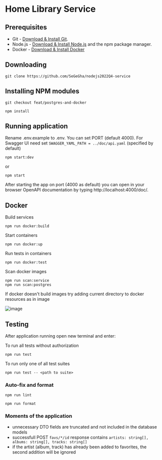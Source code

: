 # Home Library Service

## Prerequisites

- Git - [Download & Install Git](https://git-scm.com/downloads).
- Node.js - [Download & Install Node.js](https://nodejs.org/en/download/) and the npm package manager.
- Docker - [Download & Install Docker](https://docs.docker.com/engine/install/)

## Downloading

```
git clone https://github.com/SeGeGha/nodejs2022Q4-service
```

## Installing NPM modules

```
git checkout feat/postgres-and-docker
```

```
npm install
```

## Running application

Rename .env.example to .env. You can set PORT (default 4000). For Swagger UI need set `SWAGGER_YAML_PATH = ../doc/api.yaml` (specified by default)

```
npm start:dev
```

or

```
npm start
```

After starting the app on port (4000 as default) you can open
in your browser OpenAPI documentation by typing http://localhost:4000/doc/.

## Docker

Build services
```
npm run docker:build
```
Start containers
```
npm run docker:up
```
Run tests in containers
```
npm run docker:test
```
Scan docker images
```
npm run scan:service
npm run scan:postgres
```
If docker doesn't build images try adding current directory to docker resources as in image

![image](https://user-images.githubusercontent.com/21230284/218312899-e039c4ac-0777-46da-9ac4-46829c26341b.png)

## Testing

After application running open new terminal and enter:

To run all tests without authorization

```
npm run test
```

To run only one of all test suites

```
npm run test -- <path to suite>
```

### Auto-fix and format

```
npm run lint
```

```
npm run format
```

### Moments of the application

- unnecessary DTO fields are truncated and not included in the database models
- successfull POST `favs/*/id` response contains `artists: string[], albums: string[], tracks: string[]`
- if the artist (album, track) has already been added to favorites, the second addition will be ignored

